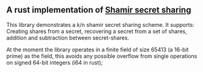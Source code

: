 ## A rust implementation of [Shamir secret sharing](https://en.wikipedia.org/wiki/Shamir%27s_Secret_Sharing)

This library demonstrates a k/n shamir secret sharing scheme. It supports: Creating shares from a secret, recovering a secret from a set of shares, addition and subtraction between secret-shares.

At the moment the library operates in a finite field of size 65413 (a 16-bit prime) as the field, this avoids any possible overflow from single operations on signed 64-bit integers (i64 in rust);
